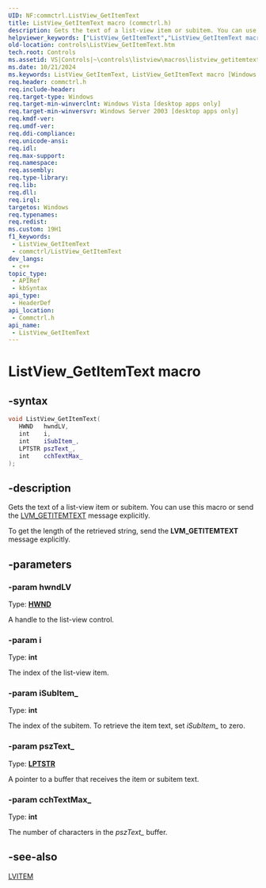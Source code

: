 ```yaml
---
UID: NF:commctrl.ListView_GetItemText
title: ListView_GetItemText macro (commctrl.h)
description: Gets the text of a list-view item or subitem. You can use this macro or send the LVM_GETITEMTEXT message explicitly.
helpviewer_keywords: ["ListView_GetItemText","ListView_GetItemText macro [Windows Controls]","_win32_ListView_GetItemText","_win32_ListView_GetItemText_cpp","commctrl/ListView_GetItemText","controls.ListView_GetItemText","controls._win32_ListView_GetItemText"]
old-location: controls\ListView_GetItemText.htm
tech.root: Controls
ms.assetid: VS|Controls|~\controls\listview\macros\listview_getitemtext.htm
ms.date: 10/21/2024
ms.keywords: ListView_GetItemText, ListView_GetItemText macro [Windows Controls], _win32_ListView_GetItemText, _win32_ListView_GetItemText_cpp, commctrl/ListView_GetItemText, controls.ListView_GetItemText, controls._win32_ListView_GetItemText
req.header: commctrl.h
req.include-header: 
req.target-type: Windows
req.target-min-winverclnt: Windows Vista [desktop apps only]
req.target-min-winversvr: Windows Server 2003 [desktop apps only]
req.kmdf-ver: 
req.umdf-ver: 
req.ddi-compliance: 
req.unicode-ansi: 
req.idl: 
req.max-support: 
req.namespace: 
req.assembly: 
req.type-library: 
req.lib: 
req.dll: 
req.irql: 
targetos: Windows
req.typenames: 
req.redist: 
ms.custom: 19H1
f1_keywords:
 - ListView_GetItemText
 - commctrl/ListView_GetItemText
dev_langs:
 - c++
topic_type:
 - APIRef
 - kbSyntax
api_type:
 - HeaderDef
api_location:
 - Commctrl.h
api_name:
 - ListView_GetItemText
---
```

# ListView_GetItemText macro

## -syntax

```cpp
void ListView_GetItemText(
   HWND   hwndLV,
   int    i,
   int    iSubItem_,
   LPTSTR pszText_,
   int    cchTextMax_
);
```

## -description

Gets the text of a list-view item or subitem. You can use this macro or send the <a href="/windows/desktop/Controls/lvm-getitemtext">LVM_GETITEMTEXT</a> message explicitly.

To get the length of the retrieved string, send the <b>LVM_GETITEMTEXT</b> message explicitly.

## -parameters

### -param hwndLV

Type: <b><a href="/windows/desktop/WinProg/windows-data-types">HWND</a></b>

A handle to the list-view control.

### -param i

Type: <b>int</b>

The index of the list-view item.

### -param iSubItem_

Type: <b>int</b>

The index of the subitem. To retrieve the item text, set <i>iSubItem_</i> to zero.

### -param pszText_

Type: <b><a href="/windows/desktop/WinProg/windows-data-types">LPTSTR</a></b>

A pointer to a buffer that receives the item or subitem text.

### -param cchTextMax_

Type: <b>int</b>

The number of characters in the <i>pszText_</i> buffer.

## -see-also

<a href="/windows/desktop/api/commctrl/ns-commctrl-lvitema">LVITEM</a>
